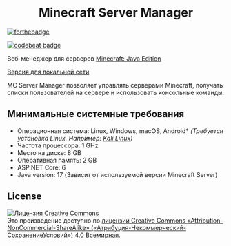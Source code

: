 <h1 align="center">Minecraft Server Manager</h1>
<p>
  
[![forthebadge](https://forthebadge.com/images/badges/made-with-c-sharp.svg)](https://forthebadge.com)

[![codebeat badge](https://codebeat.co/badges/da8e3d96-ffb3-40f5-ad75-202691102e5c)](https://codebeat.co/a/yri066/projects/github-com-yri066-mcservermanager-main)
  
</p>

Веб-менеджер для серверов [Minecraft: Java Edition](https://www.minecraft.net/ru-ru/download/server)

[Версия для локальной сети](https://github.com/yri066/MCServerManager/tree/LocalNetwork)

MC Server Manager позволяет управлять серверами Minecraft, получать списки пользователей на сервере и использовать консольные команды.

## Минимальные системные требования
- Операционная система: Linux, Windows, macOS, Android* *(Требуется установка Linux. Например: [Kali Linux](https://www.kali.org/get-kali/#kali-mobile))*
- Частота процессора: 1 GHz
- Место на диске: 8 GB 
- Оперативная память: 2 GB 
- ASP.NET Core: 6
- Java version: 17 (Зависит от используемой версии Minecraft Server)

## License
<a rel="license" href="http://creativecommons.org/licenses/by-nc-sa/4.0/"><img alt="Лицензия Creative Commons" style="border-width:0" src="https://i.creativecommons.org/l/by-nc-sa/4.0/88x31.png" /></a><br />Это произведение доступно по <a rel="license" href="http://creativecommons.org/licenses/by-nc-sa/4.0/">лицензии Creative Commons «Attribution-NonCommercial-ShareAlike» («Атрибуция-Некоммерческий-СохранениеУсловий») 4.0 Всемирная</a>.
